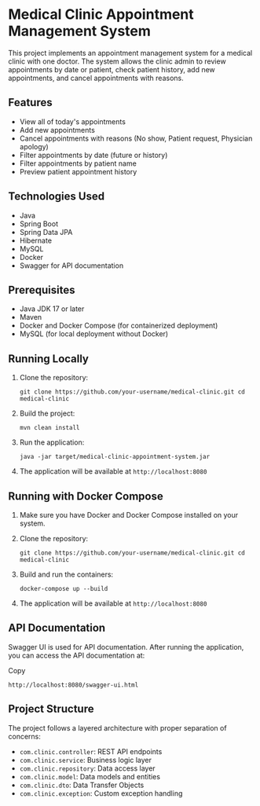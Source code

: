 Medical Clinic Appointment Management System
============================================

This project implements an appointment management system for a medical clinic with one doctor. The system allows the clinic admin to review appointments by date or patient, check patient history, add new appointments, and cancel appointments with reasons.

Features
--------

*   View all of today's appointments
*   Add new appointments
*   Cancel appointments with reasons (No show, Patient request, Physician apology)
*   Filter appointments by date (future or history)
*   Filter appointments by patient name
*   Preview patient appointment history

Technologies Used
-----------------

*   Java
*   Spring Boot
*   Spring Data JPA
*   Hibernate
*   MySQL
*   Docker
*   Swagger for API documentation

Prerequisites
-------------

*   Java JDK 17 or later
*   Maven
*   Docker and Docker Compose (for containerized deployment)
*   MySQL (for local deployment without Docker)

Running Locally
---------------

1.  Clone the repository:


    `git clone https://github.com/your-username/medical-clinic.git cd medical-clinic`


2.  Build the project:


    `mvn clean install`

3.  Run the application:


    `java -jar target/medical-clinic-appointment-system.jar`

4.  The application will be available at `http://localhost:8080`

Running with Docker Compose
---------------------------

1.  Make sure you have Docker and Docker Compose installed on your system.
2.  Clone the repository:


    `git clone https://github.com/your-username/medical-clinic.git cd medical-clinic`

3.  Build and run the containers:


    `docker-compose up --build`

4.  The application will be available at `http://localhost:8080`

API Documentation
-----------------

Swagger UI is used for API documentation. After running the application, you can access the API documentation at:

Copy

`http://localhost:8080/swagger-ui.html`

Project Structure
-----------------

The project follows a layered architecture with proper separation of concerns:

*   `com.clinic.controller`: REST API endpoints
*   `com.clinic.service`: Business logic layer
*   `com.clinic.repository`: Data access layer
*   `com.clinic.model`: Data models and entities
*   `com.clinic.dto`: Data Transfer Objects
*   `com.clinic.exception`: Custom exception handling
